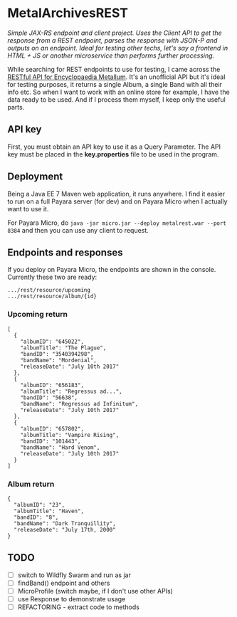 # MetalArchivesREST

_Simple JAX-RS endpoint and client project. Uses the Client API to get the response from a REST endpoint, parses the response with JSON-P and outputs on an endpoint. Ideal for testing other techs, let's say a frontend in HTML + JS or another microservice than performs further processing._

While searching for REST endpoints to use for testing, I came across the [RESTful API for Encyclopaedia Metallum](http://em.wemakesites.net/#/overview). It's an unofficial API but it's ideal for testing purposes, it returns a single Album, a single Band with all their info etc. So when I want to work with an online store for example, I have the data ready to be used. And if I process them myself, I keep only the useful parts.

## API key
First, you must obtain an API key to use it as a Query Parameter. The API key must be placed in the **key.properties** file to be used in the program.

## Deployment
Being a Java EE 7 Maven web application, it runs anywhere. I find it easier to run on a full Payara server (for dev) and on Payara Micro when I actually want to use it.

For Payara Micro, do `java -jar micro.jar --deploy metalrest.war --port 8384` and then you can use any client to request.

## Endpoints and responses
If you deploy on Payara Micro, the endpoints are shown in the console. Currently these two are ready:
```
.../rest/resource/upcoming
.../rest/resource/album/{id}
```
### Upcoming return
```
[
  {
    "albumID": "645022",
    "albumTitle": "The Plague",
    "bandID": "3540394298",
    "bandName": "Mordenial",
    "releaseDate": "July 10th 2017"
  },
  {
    "albumID": "656183",
    "albumTitle": "Regressus ad...",
    "bandID": "56638",
    "bandName": "Regressus ad Infinitum",
    "releaseDate": "July 10th 2017"
  },
  {
    "albumID": "657802",
    "albumTitle": "Vampire Rising",
    "bandID": "101443",
    "bandName": "Hard Venom",
    "releaseDate": "July 10th 2017"
  }
]
```
### Album return
```
{
  "albumID": "23",
  "albumTitle": "Haven",
  "bandID": "8",
  "bandName": "Dark Tranquillity",
  "releaseDate": "July 17th, 2000"
}
```
## TODO
- [ ] switch to Wildfly Swarm and run as jar
- [ ] findBand() endpoint and others
- [ ] MicroProfile (switch maybe, if I don't use other APIs)
- [ ] use Response to demonstrate usage
- [ ] REFACTORING - extract code to methods
